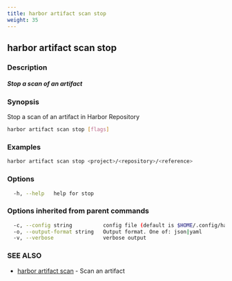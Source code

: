 ```yaml
---
title: harbor artifact scan stop
weight: 35
---
```

## harbor artifact scan stop

### Description

##### Stop a scan of an artifact

### Synopsis

Stop a scan of an artifact in Harbor Repository

```sh
harbor artifact scan stop [flags]
```

### Examples

```sh
harbor artifact scan stop <project>/<repository>/<reference>
```

### Options

```sh
  -h, --help   help for stop
```

### Options inherited from parent commands

```sh
  -c, --config string          config file (default is $HOME/.config/harbor-cli/config.yaml)
  -o, --output-format string   Output format. One of: json|yaml
  -v, --verbose                verbose output
```

### SEE ALSO

* [harbor artifact scan](harbor-artifact-scan.md)	 - Scan an artifact

